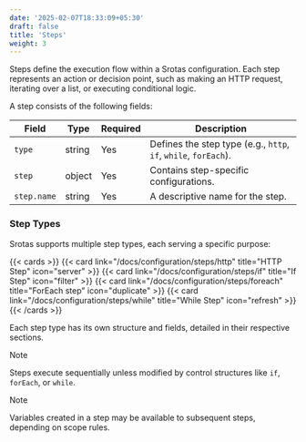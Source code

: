 ```yaml
---
date: '2025-02-07T18:33:09+05:30'
draft: false
title: 'Steps'
weight: 3
---
```


Steps define the execution flow within a Srotas configuration. Each step represents an action or decision point, such as making an HTTP request, iterating over a list, or executing conditional logic.  

A step consists of the following fields:  

| Field       | Type   | Required | Description                                                     |
|-------------|--------|----------|-----------------------------------------------------------------|
| `type`      | string | Yes      | Defines the step type (e.g., `http`, `if`, `while`, `forEach`). |
| `step`      | object | Yes      | Contains step-specific configurations.                          |
| `step.name` | string | Yes      | A descriptive name for the step.                                |

### Step Types

Srotas supports multiple step types, each serving a specific purpose:  

{{< cards >}}
  {{< card link="/docs/configuration/steps/http" title="HTTP Step" icon="server" >}}
  {{< card link="/docs/configuration/steps/if" title="If Step" icon="filter" >}}
  {{< card link="/docs/configuration/steps/foreach" title="ForEach step" icon="duplicate" >}}
  {{< card link="/docs/configuration/steps/while" title="While Step" icon="refresh" >}}
{{< /cards >}}

Each step type has its own structure and fields, detailed in their respective sections.  


> [!NOTE]
> Steps execute sequentially unless modified by control structures like `if`, `forEach`, or `while`.  

> [!NOTE]
> Variables created in a step may be available to subsequent steps, depending on scope rules.  
